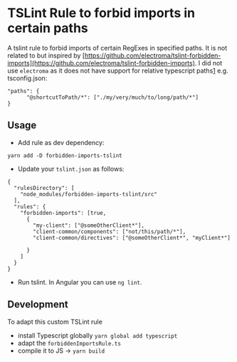 # TSLint Rule to forbid imports in certain paths
A tslint rule to forbid imports of certain RegExes in specified paths. It is not related to but inspired by [https://github.com/electroma/tslint-forbidden-imports](https://github.com/electroma/tslint-forbidden-imports). I did not use `electroma` as it does not have support for relative typescript paths[1](https://github.com/electroma/tslint-forbidden-imports/issues/4) e.g. tsconfig.json:
```
"paths": {
      "@shortcutToPath/*": ["./my/very/much/to/long/path/*"]
}
```

## Usage
- Add rule as dev dependency:
```
yarn add -D forbidden-imports-tslint
```
- Update your `tslint.json` as follows:

```
{
  "rulesDirectory": [
    "node_modules/forbidden-imports-tslint/src"
  ],
  "rules": {
    "forbidden-imports": [true,
      {
        "my-client": ["@someOtherClient*"],
        "client-common/components": ["not/this/path/*"],
        "client-common/directives": ["@someOtherClient*", "myClient*"]
    
      }
    ]
  }
}

```
- Run tslint. In Angular you can use `ng lint`.

## Development

To adapt this custom TSLint rule
- install Typescript globally `yarn global add typescript`
- adapt the `forbiddenImportsRule.ts`
- compile it to JS -> `yarn build`